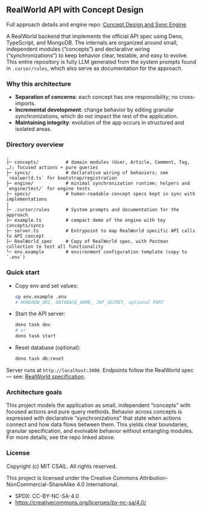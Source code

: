 ## RealWorld API with Concept Design

Full approach details and engine repo:
[Concept Design and Sync Engine](https://github.com/eagonmeng/sync-blank)

A RealWorld backend that implements the official API spec using Deno,
TypeScript, and MongoDB. The internals are organized around small, independent
modules (“concepts”) and declarative wiring (“synchronizations”) to keep
behavior clear, testable, and easy to evolve. This entire repository is fully
LLM generated from the system prompts found in `.cursor/rules`, which also serve
as documentation for the approach.

### Why this architecture

- **Separation of concerns**: each concept has one responsibility; no
  cross-imports.
- **Incremental development**: change behavior by editing granular
  synchronizations, which do not impact the rest of the application.
- **Maintaining integrity**: evolution of the app occurs in structured and
  isolated areas.

### Directory overview

```
.
├─ concepts/          # domain modules (User, Article, Comment, Tag, …); focused actions + pure queries
├─ syncs/             # declarative wiring of behaviors; see `realworld.ts` for bootstrap/registration
├─ engine/            # minimal synchronization runtime; helpers and `engine/test/` for engine tests
├─ specs/             # human-readable concept specs kept in sync with implementations
|
├─ .cursor/rules      # System prompts and documentation for the approach
├─ example.ts         # compact demo of the engine with toy concepts/syncs
├─ server.ts          # Entrypoint to map RealWorld specific API calls to API concept
├─ RealWorld_spec     # Copy of RealWorld spec, with Postman collection to test all functionality
└─ env.example        # environment configuration template (copy to `.env`)
```

### Quick start

- Copy env and set values:
  ```bash
  cp env.example .env
  # MONGODB_URI, DATABASE_NAME, JWT_SECRET, optional PORT
  ```
- Start the API server:
  ```bash
  deno task dev
  # or
  deno task start
  ```
- Reset database (optional):
  ```bash
  deno task db:reset
  ```

Server runs at `http://localhost:3000`. Endpoints follow the RealWorld spec —
see: [RealWorld specification](https://realworld-docs.netlify.app).

### Architecture goals

This project models the application as small, independent “concepts” with
focused actions and pure query methods. Behavior across concepts is expressed
with declarative “synchronizations” that state when actions connect and how data
flows between them. This yields clear boundaries, granular specification, and
evolvable behavior without entangling modules. For more details, see the repo
linked above.

### License

Copyright (c) MIT CSAIL. All rights reserved.

This project is licensed under the Creative Commons
Attribution-NonCommercial-ShareAlike 4.0 International.

- SPDX: CC-BY-NC-SA-4.0
- https://creativecommons.org/licenses/by-nc-sa/4.0/

